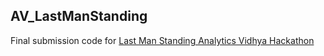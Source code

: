 ## AV_LastManStanding

Final submission code for [Last Man Standing Analytics Vidhya Hackathon](http://datahack.analyticsvidhya.com/contest/last-man-standing)
